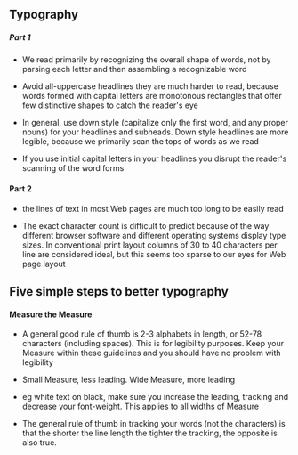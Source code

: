 ## Typography

##### Part 1

* We read primarily by recognizing the overall shape of words, not by parsing each letter and then assembling a recognizable word

* Avoid all-uppercase headlines they are much harder to read, because words formed with capital letters are monotonous rectangles that offer few distinctive shapes to catch the reader's eye

*  In general, use down style (capitalize only the first word, and any proper nouns) for your headlines and subheads. Down style headlines are more legible, because we primarily scan the tops of words as we read

* If you use initial capital letters in your headlines you disrupt the reader's scanning of the word forms


#### Part 2

* the lines of text in most Web pages are much too long to be easily read

* The exact character count is difficult to predict because of the way different browser software and different operating systems display type sizes. In conventional print layout columns of 30 to 40 characters per line are considered ideal, but this seems too sparse to our eyes for Web page layout


## Five simple steps to better typography

#### Measure the Measure

* A general good rule of thumb is 2-3 alphabets in length, or 52-78 characters (including spaces). This is for legibility purposes. Keep your Measure within these guidelines and you should have no problem with legibility

* Small Measure, less leading. Wide Measure, more leading

* eg white text on black, make sure you increase the leading, tracking and decrease your font-weight. This applies to all widths of Measure

* The general rule of thumb in tracking your words (not the characters) is that the shorter the line length the tighter the tracking, the opposite is also true.